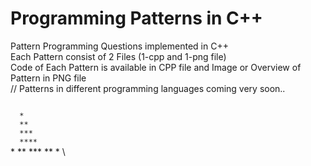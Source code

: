 # Programming Patterns in C++

Pattern Programming Questions implemented in C++ </br>
Each Pattern consist of 2 Files (1-cpp and 1-png file)</br>
Code of Each Pattern is available in CPP file and Image or Overview of Pattern in PNG file </br>
// Patterns in different programming languages coming very soon..

<code>
  *
  **
  ***
  ****
</code>

<addr>
*
**
***
**
*
\
